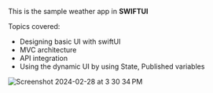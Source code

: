 This is the sample weather app in **SWIFTUI**

Topics covered:
- Designing basic UI with swiftUI
- MVC architecture
- API integration
- Using the dynamic UI by using State, Published variables



![Screenshot 2024-02-28 at 3 30 34 PM](https://github.com/ram7767/ios_sample_apps/assets/95237489/5a56a92f-55e3-4769-8334-30adf4092a2d)
